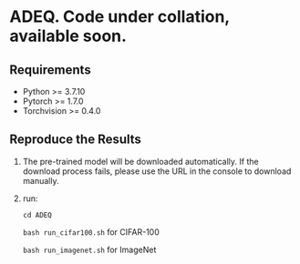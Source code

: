 # ADEQ. Code under collation, available soon.

## Requirements

- Python >= 3.7.10
- Pytorch >= 1.7.0
- Torchvision >= 0.4.0

## Reproduce the Results 

1. The pre-trained model will be downloaded automatically. If the download process fails, please use the URL in the console to download manually.
2. run:
    
    `cd ADEQ`

    `bash run_cifar100.sh`
    for CIFAR-100
    
    `bash run_imagenet.sh`
    for ImageNet
